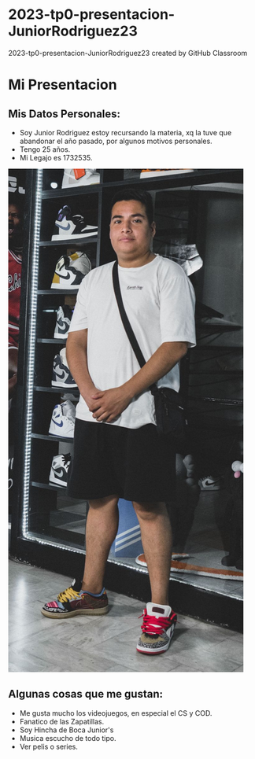 # 2023-tp0-presentacion-JuniorRodriguez23
2023-tp0-presentacion-JuniorRodriguez23 created by GitHub Classroom
# Mi Presentacion
## Mis Datos Personales:
- Soy Junior Rodriguez estoy recursando la materia, xq la tuve que abandonar el año pasado, por algunos motivos personales.
- Tengo 25 años.
- Mi Legajo es 1732535.

![Unica foto que tenia :)](mifoto.jpeg)
## Algunas cosas que me gustan:
- Me gusta mucho los videojuegos, en especial el CS y COD.
- Fanatico de las Zapatillas.
- Soy Hincha de Boca Junior's
- Musica escucho de todo tipo.
- Ver pelis o series.

